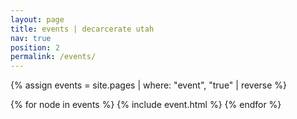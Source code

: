 ```yaml
---
layout: page
title: events | decarcerate utah
nav: true
position: 2
permalink: /events/
---
```


{% assign events = site.pages | where: "event", "true" | reverse %}
<div class="events">
  <div class="empty-top"></div>
  {% for node in events %}
    {% include event.html %}
  {% endfor %}
  <div class="empty-bottom"></div>
</div>

